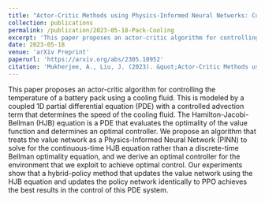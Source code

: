 ```yaml
---
title: "Actor-Critic Methods using Physics-Informed Neural Networks: Control of a 1D PDE Model for Fluid-Cooled Battery Packs"
collection: publications
permalink: /publication/2023-05-18-Pack-Cooling
excerpt: 'This paper proposes an actor-critic algorithm for controlling the temperature of a battery pack using a cooling fluid. This is modeled by a coupled 1D partial differential equation (PDE) with a controlled advection term that determines the speed of the cooling fluid. We propose an algorithm that treats the value network as a Physics-Informed Neural Network (PINN) to solve for the continuous-time HJB equation rather than a discrete-time Bellman optimality equation, and we derive an optimal controller for the environment that we exploit to achieve optimal control.'
date: 2023-05-18
venue: 'arXiv Preprint'
paperurl: 'https://arxiv.org/abs/2305.10952'
citation: 'Mukherjee, A., Liu, J. (2023). &quot;Actor-Critic Methods using Physics-Informed Neural Networks: Control of a 1D PDE Model for Fluid-Cooled Battery Packs.&quot; arXiv preprint arXiv:2305.10952'
---
```

This paper proposes an actor-critic algorithm for controlling the temperature of a battery pack using a cooling fluid. This is modeled by a coupled 1D partial differential equation (PDE) with a controlled advection term that determines the speed of the cooling fluid. The Hamilton-Jacobi-Bellman (HJB) equation is a PDE that evaluates the optimality of the value function and determines an optimal controller. We propose an algorithm that treats the value network as a Physics-Informed Neural Network (PINN) to solve for the continuous-time HJB equation rather than a discrete-time Bellman optimality equation, and we derive an optimal controller for the environment that we exploit to achieve optimal control. Our experiments show that a hybrid-policy method that updates the value network using the HJB equation and updates the policy network identically to PPO achieves the best results in the control of this PDE system.